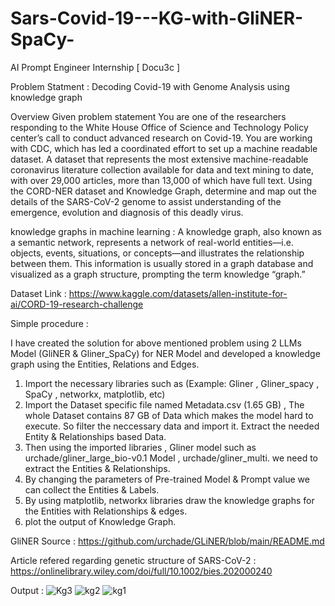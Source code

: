 # Sars-Covid-19---KG-with-GliNER-SpaCy-
AI Prompt Engineer Internship  [ Docu3c ]

Problem Statment : Decoding Covid-19 with Genome Analysis using knowledge graph

Overview Given problem statement You are one of the researchers responding to the White House Office of Science and Technology Policy center’s call to conduct advanced research on Covid-19. You are working with CDC, which has led a coordinated effort to set up a machine readable dataset. A dataset that represents the most extensive machine-readable coronavirus literature collection available for data and text mining to date, with over 29,000 articles, more than 13,000 of which have full text. Using the CORD-NER dataset and Knowledge Graph, determine and map out the details of the SARS-CoV-2 genome to assist understanding of the emergence, evolution and diagnosis of this deadly virus.

knowledge graphs in machine learning : A knowledge graph, also known as a semantic network, represents a network of real-world entities—i.e. objects, events, situations, or concepts—and illustrates the relationship between them. This information is usually stored in a graph database and visualized as a graph structure, prompting the term knowledge “graph.”

Dataset Link : https://www.kaggle.com/datasets/allen-institute-for-ai/CORD-19-research-challenge

Simple procedure :

I have created the solution for above mentioned problem using 2 LLMs Model (GliNER & Gliner_SpaCy) for NER Model and developed a knowledge graph using the Entities, Relations and Edges.

1. Import the necessary libraries such as (Example: Gliner , Gliner_spacy , SpaCy , networkx, matplotlib, etc)
2. Import the Dataset specific file named Metadata.csv (1.65 GB) , The whole Dataset contains 87 GB of Data which makes the model hard to execute. So filter the neccessary data and import it. Extract the needed Entity & Relationships based Data.
3. Then using the imported libraries , Gliner model such as urchade/gliner_large_bio-v0.1 Model , urchade/gliner_multi. we need to extract the Entities & Relationships.
4. By changing the parameters of Pre-trained Model & Prompt value we can collect the Entities & Labels.
5. By using matplotlib, networkx libraries draw the knowledge graphs for the Entities with Relationships & edges.
6. plot the output of Knowledge Graph.

GliNER Source : https://github.com/urchade/GLiNER/blob/main/README.md

Article refered regarding genetic structure of SARS-CoV-2 : https://onlinelibrary.wiley.com/doi/full/10.1002/bies.202000240

Output :
![Kg3](https://github.com/PraveenSP12/Sars-Covid-19---KG-with-GliNER-SpaCy-/assets/95535247/61b6c0e6-f87d-4efe-a7ce-ea09b78ba7b2)
![kg2](https://github.com/PraveenSP12/Sars-Covid-19---KG-with-GliNER-SpaCy-/assets/95535247/16c68ec4-f77c-4dc8-b1d6-5f0f5c2df924)
![kg1](https://github.com/PraveenSP12/Sars-Covid-19---KG-with-GliNER-SpaCy-/assets/95535247/4c0f569f-eb28-4a16-80db-a12aa3a0ede5)
